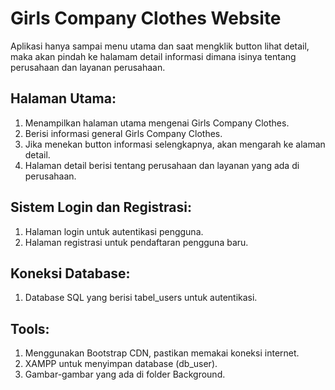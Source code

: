 # Girls Company Clothes Website
Aplikasi hanya sampai menu utama dan saat mengklik button lihat detail, 
maka akan pindah ke halamam detail informasi dimana isinya tentang perusahaan dan layanan perusahaan.

## Halaman Utama:
1. Menampilkan halaman utama mengenai Girls Company Clothes.
2. Berisi informasi general Girls Company Clothes.
3. Jika menekan button informasi selengkapnya, akan mengarah ke alaman detail.
4. Halaman detail berisi tentang perusahaan dan layanan yang ada di perusahaan.
   
## Sistem Login dan Registrasi:
1. Halaman login untuk autentikasi pengguna.
2. Halaman registrasi untuk pendaftaran pengguna baru.

## Koneksi Database:
1. Database SQL yang berisi tabel_users untuk autentikasi.

## Tools: 
1. Menggunakan Bootstrap CDN, pastikan memakai koneksi internet.
2. XAMPP untuk menyimpan database (db_user).
3. Gambar-gambar yang ada di folder Background.
